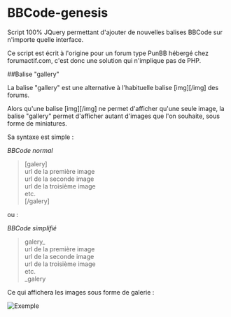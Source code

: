 BBCode-genesis
==============

Script 100% JQuery permettant d'ajouter de nouvelles balises BBCode sur n'importe quelle interface.

Ce script est écrit à l'origine pour un forum type PunBB hébergé chez forumactif.com, c'est donc une solution qui n'implique pas de PHP.

##Balise "gallery"

La balise "gallery" est une alternative à l'habituelle balise [img][/img] des forums.

Alors qu'une balise [img][/img] ne permet d'afficher qu'une seule image, la balise "gallery" permet d'afficher autant d'images que l'on souhaite, sous forme de miniatures.

Sa syntaxe est simple :

*BBCode normal*
> [galery]  
> url de la première image  
> url de la seconde image  
> url de la troisième image  
> etc.  
> [/galery]

ou :

*BBCode simplifié*
> galery_  
> url de la première image  
> url de la seconde image  
> url de la troisième image  
> etc.  
> _galery

Ce qui affichera les images sous forme de galerie :

![Exemple](http://i39.servimg.com/u/f39/17/07/48/59/galeri11.jpg)
